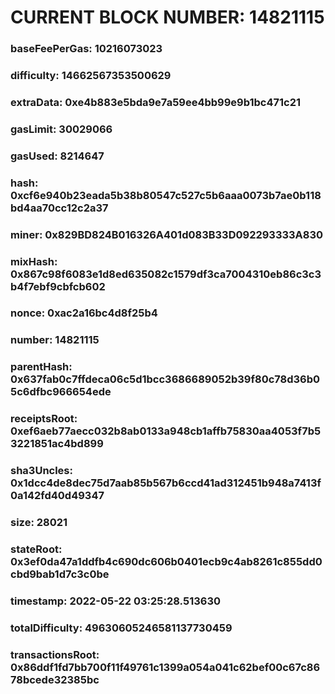 # CURRENT BLOCK NUMBER: 14821115

### baseFeePerGas: 10216073023
### difficulty: 14662567353500629
### extraData: 0xe4b883e5bda9e7a59ee4bb99e9b1bc471c21
### gasLimit: 30029066
### gasUsed: 8214647
### hash: 0xcf6e940b23eada5b38b80547c527c5b6aaa0073b7ae0b118bd4aa70cc12c2a37
### miner: 0x829BD824B016326A401d083B33D092293333A830
### mixHash: 0x867c98f6083e1d8ed635082c1579df3ca7004310eb86c3c3b4f7ebf9cbfcb602
### nonce: 0xac2a16bc4d8f25b4
### number: 14821115
### parentHash: 0x637fab0c7ffdeca06c5d1bcc3686689052b39f80c78d36b05c6dfbc966654ede
### receiptsRoot: 0xef6aeb77aecc032b8ab0133a948cb1affb75830aa4053f7b53221851ac4bd899
### sha3Uncles: 0x1dcc4de8dec75d7aab85b567b6ccd41ad312451b948a7413f0a142fd40d49347
### size: 28021
### stateRoot: 0x3ef0da47a1ddfb4c690dc606b0401ecb9c4ab8261c855dd0cbd9bab1d7c3c0be
### timestamp: 2022-05-22 03:25:28.513630
### totalDifficulty: 49630605246581137730459
### transactionsRoot: 0x86ddf1fd7bb700f11f49761c1399a054a041c62bef00c67c8678bcede32385bc
